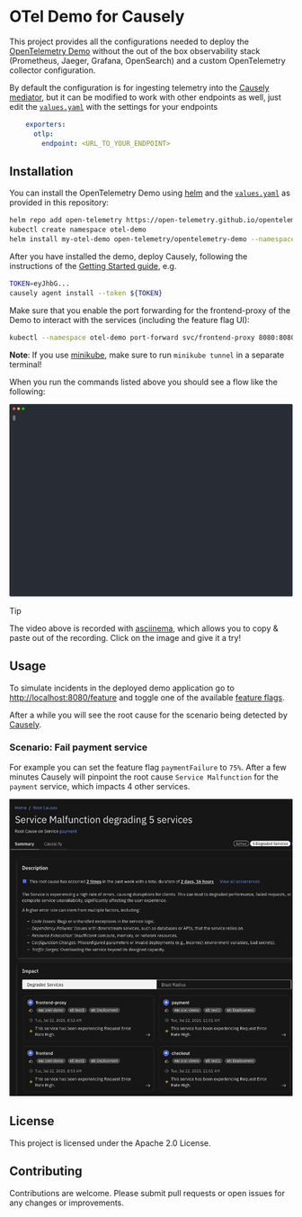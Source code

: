 # OTel Demo for Causely

This project provides all the configurations needed to deploy the [OpenTelemetry Demo](https://opentelemetry.io/docs/demo/)
without the out of the box observability stack (Prometheus, Jaeger, Grafana, OpenSearch) and a custom OpenTelemetry collector configuration.

By default the configuration is for ingesting telemetry into the [Causely mediator](https://docs.causely.ai/getting-started/how-causely-works/#mediation-layer),
but it can be modified to work with other endpoints as well, just edit the [`values.yaml`](values.yaml) with the settings for your endpoints

```yaml
    exporters:
      otlp:
        endpoint: <URL_TO_YOUR_ENDPOINT>
```

## Installation

You can install the OpenTelemetry Demo using [helm](https://helm.sh/) and the [`values.yaml`](values.yaml) as provided in this repository:

```bash
helm repo add open-telemetry https://open-telemetry.github.io/opentelemetry-helm-charts
kubectl create namespace otel-demo
helm install my-otel-demo open-telemetry/opentelemetry-demo --namespace otel-demo -f https://raw.githubusercontent.com/causely-oss/otel-demo/refs/heads/main/values.yaml
```

After you have installed the demo, deploy Causely, following the instructions of the [Getting Started guide](https://docs.causely.ai/getting-started/quick-setup/), e.g.

```bash
TOKEN=eyJhbG...
causely agent install --token ${TOKEN}
```

Make sure that you enable the port forwarding for the frontend-proxy of the Demo to interact with the services (including the feature flag UI):

```bash
kubectl --namespace otel-demo port-forward svc/frontend-proxy 8080:8080
```

**Note**: If you use [minikube](https://minikube.sigs.k8s.io/docs/), make sure to run `minikube tunnel` in a separate terminal!

When you run the commands listed above you should see a flow like the following:

[![The recording of the installation with asciinema](images/otel-demo-with-causely.svg)](https://asciinema.org/a/ZVo6q69Kr4yHYRijt0YwGnJhv)

> [!TIP]
> The video above is recorded with [asciinema](https://asciinema.org/), which allows you
> to copy & paste out of the recording. Click on the image and give it a try!

## Usage

To simulate incidents in the deployed demo application go to <http://localhost:8080/feature> and toggle one of the available [feature flags](https://opentelemetry.io/docs/demo/feature-flags/).

After a while you will see the root cause for the scenario being detected by [Causely](https://www.causely.ai/).

### Scenario: Fail payment service

For example you can set the feature flag `paymentFailure` to `75%`. After a few minutes Causely will pinpoint the root cause `Service Malfunction` for the `payment` service, which impacts 4 other services.

![A screenshot of the Causely UI showing the root cause on service `payment`](./images/root-cause-on-service-payment.png)

## License

This project is licensed under the Apache 2.0 License.

## Contributing

Contributions are welcome. Please submit pull requests or open issues for any changes or improvements.
